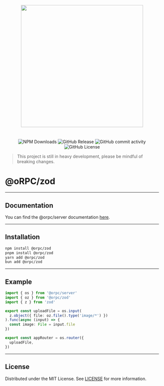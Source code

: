 <div align="center">
  <image align="center" src="https://i.ibb.co/rZw671M/New-Project-2.png" width=400 />
</div>

<h1></h1>

<div align="center">

![NPM Downloads](https://img.shields.io/npm/dm/%40orpc/server?logo=npm)
![GitHub Release](https://img.shields.io/github/v/release/unnoq/orpc?logo=github)
![GitHub commit activity](https://img.shields.io/github/commit-activity/m/unnoq/orpc?logo=git&logoColor=%23fff)
![GitHub License](https://img.shields.io/github/license/unnoq/orpc)

</div>

> This project is still in heavy development, please be mindful of breaking changes.

# @oRPC/zod

---

## Documentation

You can find the @orpc/server documentation [here](https://orpc.unnoq.com/docs/server/file-upload#enhanced-file-upload-with-orpczod).

---

## Installation

```bash
npm install @orpc/zod
pnpm install @orpc/zod
yarn add @orpc/zod
bun add @orpc/zod
```

---

## Example

```ts
import { os } from '@orpc/server'
import { oz } from '@orpc/zod'
import { z } from 'zod'

export const uploadFile = os.input(
  z.object({ file: oz.file().type('image/*') })
).func(async (input) => {
  const image: File = input.file
})

export const appRouter = os.router({
  uploadFile,
})
```

---

## License

Distributed under the MIT License. See [LICENSE](LICENSE) for more information.
